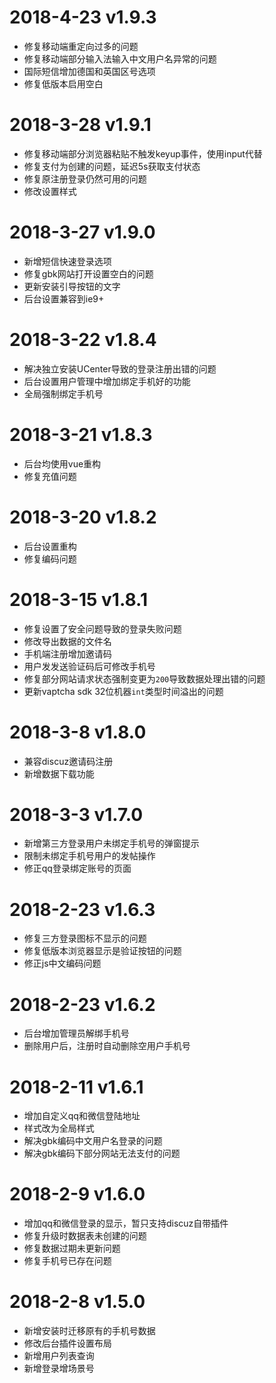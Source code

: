 # 2018-4-23 v1.9.3
- 修复移动端重定向过多的问题
- 修复移动端部分输入法输入中文用户名异常的问题
- 国际短信增加德国和英国区号选项
- 修复低版本启用空白

# 2018-3-28 v1.9.1
- 修复移动端部分浏览器粘贴不触发keyup事件，使用input代替
- 修复支付为创建的问题，延迟5s获取支付状态
- 修复原注册登录仍然可用的问题
- 修改设置样式

# 2018-3-27 v1.9.0
- 新增短信快速登录选项
- 修复gbk网站打开设置空白的问题
- 更新安装引导按钮的文字
- 后台设置兼容到ie9+

# 2018-3-22 v1.8.4
- 解决独立安装UCenter导致的登录注册出错的问题
- 后台设置用户管理中增加绑定手机好的功能
- 全局强制绑定手机号

# 2018-3-21 v1.8.3
- 后台均使用vue重构
- 修复充值问题

# 2018-3-20 v1.8.2
- 后台设置重构
- 修复编码问题

# 2018-3-15 v1.8.1
- 修复设置了安全问题导致的登录失败问题
- 修改导出数据的文件名
- 手机端注册增加邀请码
- 用户发发送验证码后可修改手机号
- 修复部分网站请求状态强制变更为`200`导致数据处理出错的问题
- 更新vaptcha sdk 32位机器`int`类型时间溢出的问题

# 2018-3-8 v1.8.0
- 兼容discuz邀请码注册
- 新增数据下载功能

# 2018-3-3 v1.7.0
- 新增第三方登录用户未绑定手机号的弹窗提示
- 限制未绑定手机号用户的发帖操作
- 修正qq登录绑定账号的页面

# 2018-2-23 v1.6.3
- 修复三方登录图标不显示的问题
- 修复低版本浏览器显示是验证按钮的问题
- 修正js中文编码问题

# 2018-2-23 v1.6.2
- 后台增加管理员解绑手机号
- 删除用户后，注册时自动删除空用户手机号

# 2018-2-11 v1.6.1
- 增加自定义qq和微信登陆地址
- 样式改为全局样式
- 解决gbk编码中文用户名登录的问题
- 解决gbk编码下部分网站无法支付的问题

# 2018-2-9 v1.6.0
- 增加qq和微信登录的显示，暂只支持discuz自带插件
- 修复升级时数据表未创建的问题
- 修复数据过期未更新问题
- 修复手机号已存在问题

# 2018-2-8 v1.5.0
- 新增安装时迁移原有的手机号数据
- 修改后台插件设置布局
- 新增用户列表查询
- 新增登录增场景号
